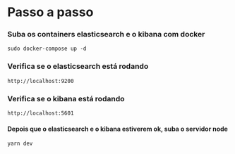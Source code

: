 # Passo a passo

### Suba os containers elasticsearch e o kibana com docker
    sudo docker-compose up -d

### Verifica se o elasticsearch está rodando
    http://localhost:9200


### Verifica se o kibana está rodando
    http://localhost:5601


#### Depois que o elasticsearch e o kibana estiverem ok, suba o servidor node
    yarn dev
